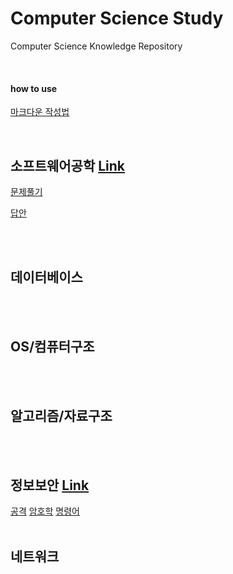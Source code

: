 # Computer Science Study
Computer Science Knowledge Repository

<br>

#### how to use

[마크다운 작성법](https://www.google.com/url?sa=t&rct=j&q=&esrc=s&source=web&cd=&ved=2ahUKEwiiyM7DkdLuAhXwyosBHTA6DU8QFjAAegQIAhAC&url=https%3A%2F%2Fgist.github.com%2Fihoneymon%2F652be052a0727ad59601&usg=AOvVaw1f7n5FGHUyM6FYPLdt4OtB)

<br>

## 소프트웨어공학 [Link](https://github.com/ChoboDeveloper/cs-study/blob/main/Software-Engineering/software-engineering.md)

[문제풀기](https://github.com/ChoboDeveloper/cs-study/blob/main/Software-Engineering/problems.md)

[답안](https://github.com/ChoboDeveloper/cs-study/blob/main/Software-Engineering/swengquiz_answer.md)

<br><br>

## 데이터베이스

<br><br>

## OS/컴퓨터구조

<br><br>

## 알고리즘/자료구조

<br><br>

## 정보보안 [Link](https://github.com/ChoboDeveloper/cs-study/blob/main/Security/security.md)
[공격](https://github.com/ChoboDeveloper/cs-study/blob/main/Security/security_attack.md)
[암호학](https://github.com/ChoboDeveloper/cs-study/blob/main/Security/security_crypto.md)
[명령어](https://github.com/ChoboDeveloper/cs-study/blob/main/Security/security_command.md)
<br><br>

## 네트워크

<br><br>

